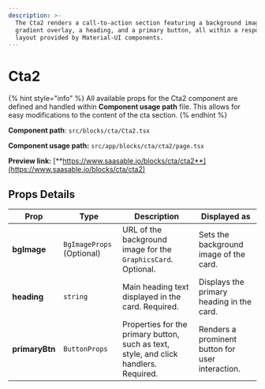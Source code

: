 ```yaml
---
description: >-
  The Cta2 renders a call-to-action section featuring a background image with a
  gradient overlay, a heading, and a primary button, all within a responsive
  layout provided by Material-UI components.
---
```


# Cta2

{% hint style="info" %}
All available props for the Cta2 component are defined and handled within **Component usage path** file. This allows for easy modifications to the content of the cta section.
{% endhint %}

**Component path**: `src/blocks/cta/Cta2.tsx`

**Component usage path:**  `src/app/blocks/cta/cta2/page.tsx`

**Preview link:** [**https://www.saasable.io/blocks/cta/cta2**](https://www.saasable.io/blocks/cta/cta2)

## Props Details

| Prop           | Type                      | Description                                                                           | Displayed as                                     |
| -------------- | ------------------------- | ------------------------------------------------------------------------------------- | ------------------------------------------------ |
| **bgImage**    | `BgImageProps` (Optional) | URL of the background image for the `GraphicsCard`. Optional.                         | Sets the background image of the card.           |
| **heading**    | `string`                  | Main heading text displayed in the card. Required.                                    | Displays the primary heading in the card.        |
| **primaryBtn** | `ButtonProps`             | Properties for the primary button, such as text, style, and click handlers. Required. | Renders a prominent button for user interaction. |
